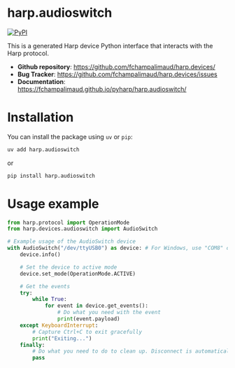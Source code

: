 # harp.audioswitch

[![PyPI](https://img.shields.io/pypi/v/harp.audioswitch)](https://pypi.org/project/harp.audioswitch/)

This is a generated Harp device Python interface that interacts with the Harp protocol.

- **Github repository**: <https://github.com/fchampalimaud/harp.devices/>
- **Bug Tracker**: <https://github.com/fchampalimaud/harp.devices/issues>
- **Documentation**: <https://fchampalimaud.github.io/pyharp/harp.audioswitch/>

# Installation
You can install the package using `uv` or `pip`:

```bash
uv add harp.audioswitch
```
or

```bash
pip install harp.audioswitch
```

# Usage example

```python
from harp.protocol import OperationMode
from harp.devices.audioswitch import AudioSwitch

# Example usage of the AudioSwitch device
with AudioSwitch("/dev/ttyUSB0") as device: # For Windows, use "COM8" or similar
    device.info()

    # Set the device to active mode
    device.set_mode(OperationMode.ACTIVE)

    # Get the events
    try:
        while True:
            for event in device.get_events():
                # Do what you need with the event
                print(event.payload)
    except KeyboardInterrupt:
        # Capture Ctrl+C to exit gracefully
        print("Exiting...")
    finally:
        # Do what you need to do to clean up. Disconnect is automatically called with the "with" statement.
        pass
```